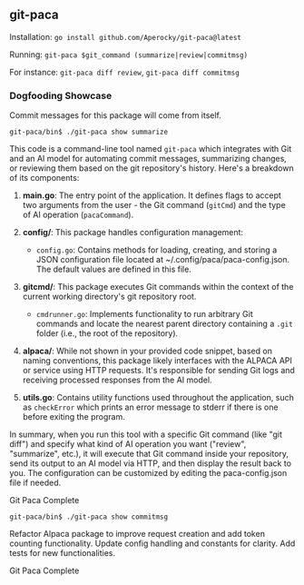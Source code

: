 ## git-paca

Installation: `go install github.com/Aperocky/git-paca@latest`

Running: `git-paca $git_command (summarize|review|commitmsg)`

For instance: `git-paca diff review`, `git-paca diff commitmsg`

### Dogfooding Showcase

Commit messages for this package will come from itself.

```
git-paca/bin$ ./git-paca show summarize
```
This code is a command-line tool named `git-paca` which integrates with Git and an AI model for automating commit messages, summarizing changes, or reviewing them based on the git repository's history. Here's a breakdown of its components:

1. **main.go**: The entry point of the application. It defines flags to accept two arguments from the user - the Git command (`gitCmd`) and the type of AI operation (`pacaCommand`).

2. **config/**: This package handles configuration management:
   - `config.go`: Contains methods for loading, creating, and storing a JSON configuration file located at ~/.config/paca/paca-config.json. The default values are defined in this file.

3. **gitcmd/**: This package executes Git commands within the context of the current working directory's git repository root.
   - `cmdrunner.go`: Implements functionality to run arbitrary Git commands and locate the nearest parent directory containing a `.git` folder (i.e., the root of the repository).

4. **alpaca/**: While not shown in your provided code snippet, based on naming conventions, this package likely interfaces with the ALPACA API or service using HTTP requests. It's responsible for sending Git logs and receiving processed responses from the AI model.

5. **utils.go**: Contains utility functions used throughout the application, such as `checkError` which prints an error message to stderr if there is one before exiting the program.

In summary, when you run this tool with a specific Git command (like "git diff") and specify what kind of AI operation you want ("review", "summarize", etc.), it will execute that Git command inside your repository, send its output to an AI model via HTTP, and then display the result back to you. The configuration can be customized by editing the paca-config.json file if needed.

Git Paca Complete

```
git-paca/bin$ ./git-paca show commitmsg
```
Refactor Alpaca package to improve request creation and add token counting functionality. Update config handling and constants for clarity. Add tests for new functionalities.

Git Paca Complete
